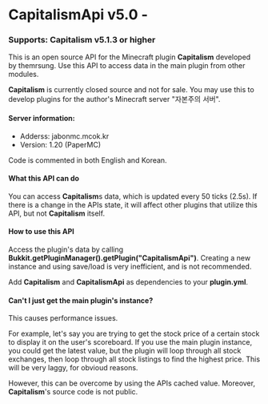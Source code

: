 # CapitalismApi v5.0 - 

### Supports: Capitalism v5.1.3 or higher

This is an open source API for the Minecraft plugin **Capitalism** developed by themrsung.
Use this API to access data in the main plugin from other modules.

**Capitalism** is currently closed source and not for sale.
You may use this to develop plugins for the author's Minecraft server "자본주의 서버".

#### Server information:

- Adderss: jabonmc.mcok.kr
- Version: 1.20 (PaperMC)

Code is commented in both English and Korean.

#### What this API can do

You can access **Capitalism**s data, which is updated every 50 ticks (2.5s).
If there is a change in the APIs state, it will affect other plugins that utilize this API, but not **Capitalism** itself.

#### How to use this API

Access the plugin's data by calling **Bukkit.getPluginManager().getPlugin("CapitalismApi")**.
Creating a new instance and using save/load is very inefficient, and is not recommended.

Add **Capitalism** and **CapitalismApi** as dependencies to your **plugin.yml**.

#### Can't I just get the main plugin's instance?

This causes performance issues.

For example, let's say you are trying to get the stock price of a certain stock to display it on the user's scoreboard.
If you use the main plugin instance, you could get the latest value, but the plugin will loop through all stock exchanges, then loop through all stock listings to find the highest price.
This will be very laggy, for obvioud reasons.

However, this can be overcome by using the APIs cached value. Moreover, **Capitalism**'s source code is not public.
